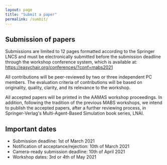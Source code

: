 ```yaml
---
layout: page
title: "Submit a paper"
permalink: /sumbit/
---
```


## Submission of papers
Submissions are limited to 12 pages formatted according to the Springer LNCS and must be electronically submitted before the submission deadline through the workshop conference system, which is available at: https://easychair.org/conferences/?conf=mabs2021

All contributions will be peer-reviewed by two or three independent PC members. The evaluation criteria of contributions will be based on originality, quality, clarity, and its relevance to the workshop.

All accepted papers will be printed in the AAMAS workshop proceedings. In addition, following the tradition of the previous MABS workshops, we intend to publish the accepted papers, after a further reviewing process, in Springer-Verlag's Multi-Agent-Based Simulation book series, LNAI.

## Important dates 
* Submission deadline: 1st of March 2021 
* Notification of acceptance/rejection: 10th of March 2021 
* Camera-ready submission deadline: 10th of April 2021 
* Workshop dates: 3rd or 4th of May 2021 
